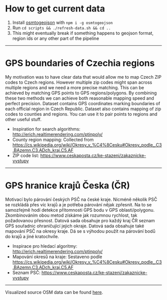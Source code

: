 # How to get current data
1. Install [osmtogeojson](https://tyrasd.github.io/osmtogeojson/) with `npm i -g osmtogeojson`
1. Run `cd scripts && ./refresh-data.sh && cd ..`
1. This might eventually break if something happens to geojson format, region ids or any other part of the pipeline

---

# GPS boundaries of Czechia regions

My motivation was to have clear data that would allow me to map Czech ZIP codes to Czech regions.
However multiple zip codes might span across multiple regions and we need a more precise matching.
This can be achieved by matching GPS points to GPS regions/polygons. By combining these two methods
we can achieve both reasonable mapping speed and perfect precision.
Dataset contains GPS coordinates marking boundaries of each official region in Czech Republic.
Dataset also contains mapping of zip codes to counties and regions.
You can use it to pair points to regions and other useful stuff.

- Inspiration for search algorithms: http://erich.realtimerendering.com/ptinpoly/
- County region mapping: Collected from https://cs.wikipedia.org/wiki/Okresy_v_%C4%8Cesku#Okresy_podle_.C3.BAzemn.C3.ADch_kraj.C5.AF
- ZIP code list: https://www.ceskaposta.cz/ke-stazeni/zakaznicke-vystupy

---

# GPS hranice krajů Česka (ČR)

Motivací bylo párování českých PSČ na české kraje. Nicméně několik PSČ se rozkládá přes víc krajů
a je potřeba párování nějak zpřesnit. Na to se samozřejmě hodí detekce přítomnosti GPS bodu
v GPS oblasti/polygonu. Zkombinováním obou metod získáme jak rozumnou rychlost, tak požadovanou přesnost.
Datová sada obsahuje pro každý kraj ČR seznam GPS souřadnic ohraničující jejich okraje.
Datová sada obsahuje také mapování PSČ na okresy kraje.
Dá se s výhodou použít na párování bodů do krajů a jiné kratochvíle.

- Inspirace pro hledací algoritmy: http://erich.realtimerendering.com/ptinpoly/
- Mapování okresů na kraje: Sestaveno podle https://cs.wikipedia.org/wiki/Okresy_v_%C4%8Cesku#Okresy_podle_.C3.BAzemn.C3.ADch_kraj.C5.AF
- Seznam PSČ: https://www.ceskaposta.cz/ke-stazeni/zakaznicke-vystupy

---


Visualized source OSM data can be found [here](https://render.githubusercontent.com/view/geojson?url=https://raw.githubusercontent.com/JirkaChadima/cz-region-boundaries/master/scripts/src.geojson).
